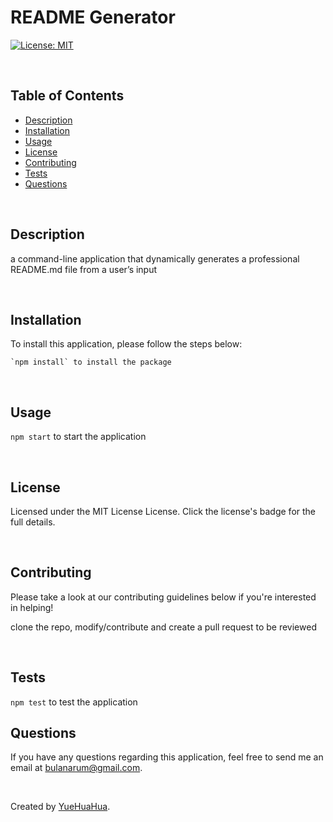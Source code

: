 # README Generator
  [![License: MIT](https://img.shields.io/badge/License-MIT-yellow.svg)](https://opensource.org/licenses/MIT)

  </br>
  
  ## Table of Contents

  - [Description](#description)
  - [Installation](#installation)
  - [Usage](#usage)
  - [License](#license)
  - [Contributing](#contributing)
  - [Tests](#tests)
  - [Questions](#questions)

  </br>

  ## Description

  a command-line application that dynamically generates a professional README.md file from a user’s input

  </br>

  ## Installation

  To install this application, please follow the steps below:
  ```
  `npm install` to install the package
  ```

  </br>

  ## Usage

  `npm start` to start the application

  </br>

  ## License

  Licensed under the MIT License License. Click the license's badge for the full details. 

  </br>

  ## Contributing

  Please take a look at our contributing guidelines below if you're interested in helping!

  clone the repo, modify/contribute and create a pull request to be reviewed

  </br>

  ## Tests

  `npm test` to test the application

  ## Questions

  If you have any questions regarding this application, feel free to send me an email at [bulanarum@gmail.com](mailto:bulanarum@gmail.com).

  </br>

  Created by [YueHuaHua](https://github.com/YueHuaHua).
  